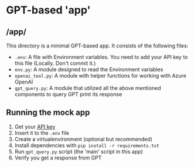 # GPT-based 'app'

## /app/
This directory is a minimal GPT-based app.
It consists of the following files:
* `.env`: A file with Environment variables. You need to add your API key to this file (Locally. Don't commit it.)
* `env.py`: A module designed to read the Environment variables
* `openai_tool.py`: A module with helper functions for working with Azure OpenAI
* `gpt_query.py`: A module that utilized all the above mentioned components to query GPT print its response

## Running the mock app
1. Get your [API key](https://wiki.checkpoint.com/confluence/pages/viewpage.action?pageId=554281566#CloudSecurityR&DAIHackathon-AI_ENVIRONMENT)
2. Insert it to the `.env` file
3. Create a virtualenvironment (optional but recommended)
4. Install dependencies with `pip install -r requirements.txt`
5. Run `gpt_query.py` script (the 'main' script in this app)
6. Verify you get a response from GPT
